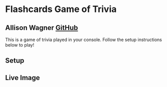 # Flashcards Game of Trivia 

## Allison Wagner [GitHub](https://github.com/allisonjw)

This is a game of trivia played in your console. Follow the setup instructions below to play!

## Setup

## Live Image


